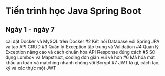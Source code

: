 # Tiến trình học Java Spring Boot

## Ngày 1 - ngày 7
cài đặt Docker và MySQL trên Docker
#2 Kết nối Database với Spring JPA và tạo API CRUD
#3 Quản lý Exception tập trung và Validation
#4 Quản lý Exception nâng cao và cách chuẩn hóa API Response đúng cách
#5 Sử dụng Lombok và Mapstruct, coding đơn giản vui vẻ hơn
#6 Mã hóa mật khẩu an toàn và matching nhanh chóng với Bcrypt
#7 JWT là gì, cách tạo, ký và xác thực một JWT
